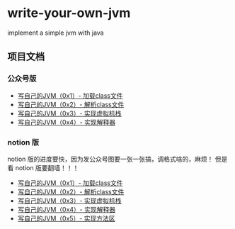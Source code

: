 # write-your-own-jvm
implement a simple jvm with java

## 项目文档

### 公众号版
- [写自己的JVM（0x1）- 加载class文件](https://mp.weixin.qq.com/s/sUrn3GisPzanGHI3Vyr3jg)
- [写自己的JVM（0x2）- 解析class文件](https://mp.weixin.qq.com/s/4TE_iai-1-oTDXdNxXBnKg)
- [写自己的JVM（0x3）- 实现虚拟机栈](https://mp.weixin.qq.com/s/q5SJA5e57-JcbFZVwt6dSQ)
- [写自己的JVM（0x4）- 实现解释器](https://mp.weixin.qq.com/s/ZxQd_qdKnUeSCVFaqmq8JQ)

### notion 版
notion 版的进度要快，因为发公众号图要一张一张搞，调格式啥的，麻烦！
但是看 notion 版要翻墙！！！
- [写自己的JVM（0x1）- 加载class文件](https://lyldalek.notion.site/JVM-0x1-c142b76552cd406aad46ff0bd043eba6)
- [写自己的JVM（0x2）- 解析class文件](https://lyldalek.notion.site/JVM-0x2-d51f2a9d315d4df7904a32474bb510c5)
- [写自己的JVM（0x3）- 实现虚拟机栈](https://lyldalek.notion.site/JVM-0x3-f89913f3ef0d453a820a330e8511455a)
- [写自己的JVM（0x4）- 实现解释器](https://lyldalek.notion.site/JVM-0x4-8a7220e379794989b3cc3b52c04c7c50)
- [写自己的JVM（0x5）- 实现方法区](https://lyldalek.notion.site/JVM-0x5-196d56b78fb7402798fa8b33e6d30214)
